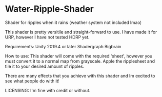 # Water-Ripple-Shader
Shader for ripples when it rains (weather system not included lmao)

This shader is pretty versitile and straight-forward to use.
I have made it for URP, however I have not tested HDRP yet.

Requirements:
Unity 2019.4 or later
Shadergraph
Bigbrain

How to use:
This shader will come with the required 'sheet', however you must convert it to a normal map from grayscale.
Apple the ripplesheet and tile it to your desired amount of ripples.

There are many effects that you achieve with this shader and Im excited to see what people do with it!



LICENSING:
I'm fine with credit or without.
